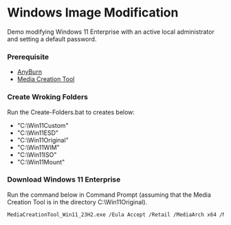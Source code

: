 # Windows Image Modification
Demo modifying Windows 11 Enterprise with an active local administrator and setting a default password.

### Prerequisite
* [AnyBurn](https://www.anyburn.com/)
* [Media Creation Tool](https://www.microsoft.com/software-download/windows11)

### Create Wroking Folders
Run the Create-Folders.bat to creates below:
* "C:\Win11Custom"
* "C:\Win11ESD"
* "C:\Win11Original"
* "C:\Win11WIM"
* "C:\Win11ISO"
* "C:\Win11Mount"

### Download Windows 11 Enterprise
Run the command below in Command Prompt (assuming that the Media Creation Tool is in the directory C:\Win11Original).
```bash
MediaCreationTool_Win11_23H2.exe /Eula Accept /Retail /MediaArch x64 /MediaLangCode en-US /MediaEdition Enterprise
```
